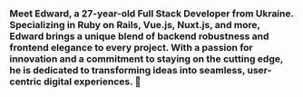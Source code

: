 ### Meet Edward, a 27-year-old Full Stack Developer from Ukraine. Specializing in Ruby on Rails, Vue.js, Nuxt.js, and more, Edward brings a unique blend of backend robustness and frontend elegance to every project. With a passion for innovation and a commitment to staying on the cutting edge, he is dedicated to transforming ideas into seamless, user-centric digital experiences. 👋

<!--
**skalibog/skalibog** is a ✨ _special_ ✨ repository because its `README.md` (this file) appears on your GitHub profile.

Here are some ideas to get you started:

- 🔭 I’m currently working on ...
- 🌱 I’m currently learning ...
- 👯 I’m looking to collaborate on ...
- 🤔 I’m looking for help with ...
- 💬 Ask me about ...
- 📫 How to reach me: ...
- 😄 Pronouns: ...
- ⚡ Fun fact: ...
-->
